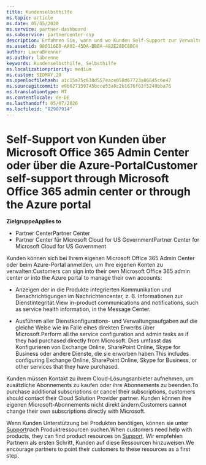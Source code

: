 ```yaml
---
title: Kundenselbsthilfe
ms.topic: article
ms.date: 05/05/2020
ms.service: partner-dashboard
ms.subservice: partnercenter-csp
description: Erfahren Sie, wann und wo Kunden Self-Support zur Verwaltung Ihrer eigenen Konten und wann Sie sich an Ihren Cloud Solution Provider-Partner wenden können.
ms.assetid: 980116E0-AA02-45DA-BBBA-482E28DC8BC4
author: LauraBrenner
ms.author: labrenne
keywords: Kundenselbsthilfe, Selbsthilfe
ms.localizationpriority: medium
ms.custom: SEOMAY.20
ms.openlocfilehash: a1c15a75c638d557eace058d67723a86645c6e47
ms.sourcegitcommit: e9b627159745bcce53a8c2b1676f63f5249bba76
ms.translationtype: MT
ms.contentlocale: de-DE
ms.lasthandoff: 05/07/2020
ms.locfileid: "82907914"
---
```

# <a name="customer-self-support-through-microsoft-office-365-admin-center-or-through-the-azure-portal"></a><span data-ttu-id="c4880-104">Self-Support von Kunden über Microsoft Office 365 Admin Center oder über die Azure-Portal</span><span class="sxs-lookup"><span data-stu-id="c4880-104">Customer self-support through Microsoft Office 365 admin center or through the Azure portal</span></span>

<span data-ttu-id="c4880-105">**Zielgruppe**</span><span class="sxs-lookup"><span data-stu-id="c4880-105">**Applies to**</span></span>

-  <span data-ttu-id="c4880-106">Partner Center</span><span class="sxs-lookup"><span data-stu-id="c4880-106">Partner Center</span></span>
-  <span data-ttu-id="c4880-107">Partner Center für Microsoft Cloud for US Government</span><span class="sxs-lookup"><span data-stu-id="c4880-107">Partner Center for Microsoft Cloud for US Government</span></span>

<span data-ttu-id="c4880-108">Kunden können sich bei Ihrem eigenen Microsoft Office 365 Admin Center oder beim Azure-Portal anmelden, um Ihre eigenen Konten zu verwalten:</span><span class="sxs-lookup"><span data-stu-id="c4880-108">Customers can sign into their own Microsoft Office 365 admin center or into the Azure portal to manage their own accounts:</span></span>

-   <span data-ttu-id="c4880-109">Anzeigen der in die Produkte integrierten Kommunikation und Benachrichtigungen im Nachrichtencenter, z. B. Informationen zur Dienstintegrität.</span><span class="sxs-lookup"><span data-stu-id="c4880-109">View in-product communications and notifications, such as service health information, in the Message Center.</span></span>

-   <span data-ttu-id="c4880-110">Ausführen aller Dienstkonfigurations- und Verwaltungsaufgaben auf die gleiche Weise wie im Falle eines direkten Erwerbs über Microsoft.</span><span class="sxs-lookup"><span data-stu-id="c4880-110">Perform all the service configuration and admin tasks as if they had purchased directly from Microsoft.</span></span> <span data-ttu-id="c4880-111">Dies umfasst das Konfigurieren von Exchange Online, SharePoint Online, Skype for Business oder andere Dienste, die sie erworben haben.</span><span class="sxs-lookup"><span data-stu-id="c4880-111">This includes configuring Exchange Online, SharePoint Online, Skype for Business, or other services that they have purchased.</span></span>

<span data-ttu-id="c4880-112">Kunden müssen Kontakt zu ihrem Cloud-Lösungsanbieter aufnehmen, um zusätzliche Abonnements zu kaufen oder ihre Abonnements zu beenden.</span><span class="sxs-lookup"><span data-stu-id="c4880-112">To purchase additional subscriptions or cancel their subscriptions, customers should contact their Cloud Solution Provider partner.</span></span> <span data-ttu-id="c4880-113">Kunden können ihre eigenen Microsoft-Abonnements nicht direkt ändern.</span><span class="sxs-lookup"><span data-stu-id="c4880-113">Customers cannot change their own subscriptions directly with Microsoft.</span></span>

<span data-ttu-id="c4880-114">Wenn Kunden Unterstützung bei Produkten benötigen, können sie unter [Support](https://partnercenter.microsoft.com/partner/support)nach Produktressourcen suchen.</span><span class="sxs-lookup"><span data-stu-id="c4880-114">When customers need help with products, they can find product resources on [Support](https://partnercenter.microsoft.com/partner/support).</span></span> <span data-ttu-id="c4880-115">Wir empfehlen Partnern als ersten Schritt, Kunden auf diese Ressourcen hinzuweisen.</span><span class="sxs-lookup"><span data-stu-id="c4880-115">We encourage partners to point their customers to these resources as a first step.</span></span>

 

 



